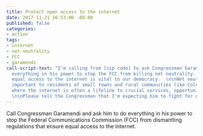 ```yaml
---
title: Protect open access to the internet
date: 2017-11-21 16:53:00 -08:00
published: false
categories:
- action
tags:
- internet
- net neutrality
- FCC
- garamendi
call-script-text: "I'm calling from [zip code] to ask Congressman Garamendi to do
  everything in his power to stop the FCC from killing net neutrality. \n\nEnsuring
  equal access to the internet is vital to our democracy.  \n\nNet neutrality is particularly
  important to residents of small towns and rural communities like Colusa County,
  where the internet is often a lifeline to crucial services, opportunities and information.
  \n\nPlease tell the Congressman that I'm expecting him to fight for net neutrality. "
---
```


Call Congressman Garamendi and ask him to do everything in his power to stop the Federal Communications Commission (FCC) from dismantling regulations that ensure equal access to the internet.
